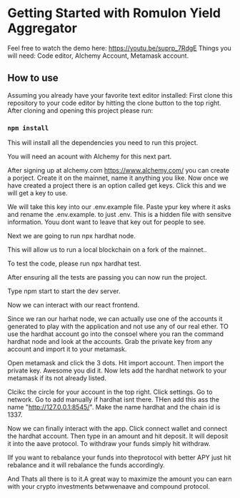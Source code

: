 # Getting Started with Romulon Yield Aggregator

Feel free to watch the demo here: https://youtu.be/suprp_7RdgE
Things you will need: Code editor, Alchemy Account, Metamask account.
## How to use
Assuming you already have your favorite text editor installed:
First clone this repository to your code editor by hitting the clone button to the top right. After cloning and opening this project please run:

### `npm install`

This will install all the dependencies you need to run this project.

You will need an acount with Alchemy for this next part. 

After signing up at alchemy.com https://www.alchemy.com/ you can create  a porject. Create it on the mainnet, name it anything you like. Now once we have created a project there is an option called get keys. Click this and we will get a key to use.

We will take this key into our .env.example file. Paste ypur key where it asks and rename the .env.example. to just .env. This is a hidden file with sensitve information. Youu dont want to leave that key out for people to see.

Next we are going to run npx hardhat node.

This will allow us to run a local blockchain on a fork of the mainnet..

To test the code, please run npx hardhat test.

After ensuring all the tests are passing you can now run the project.

Type npm start to start the dev server.

Now we can interact with our react frontend. 

Since we ran our harhat node, we can actually use one of the accounts it generated to play with the application and not use any of our real ether. TO use the hardhat account go into the consoel where you ran the command hardhat node and look at the accounts. Grab the private key from any account and import it to your metamask.

Open metamask and click the 3 dots. Hit import account. Then import the private key. Awesome you did it. Now lets add the hardhat network to your metamask if its not already listed.

Clcikc the circle for your account in the top right. Click settings. Go to network. Go to add manually if hardhat isnt there. THen add this ass the name "http://127.0.0.1:8545/". Make the name hardhat and the chain id is 1337. 

Now we can finally interact with the app. Click connect wallet and connect the hardhat account. Then type in an amount and hit deposit. It will deposit it into the aave protocol. To withdraw your funds simply hit withdraw. 

IIf you want to rebalance your funds into theprotocol with better APY just hit rebalance and it will rebalance the funds accordingly.

And Thats all there is to it.A great way to maximize the amount you can earn with your crypto investments betwwenaave and compound protocol.
